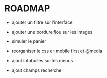 # ROADMAP

- ajouter un filtre sur l'interface
- ajouter une bordure flou sur les images

- simuler le panier
- reorganiser le css en mobile first et @media
- ajout infobulles sur les menus
- ajout champs recherche